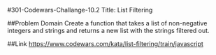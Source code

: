 #301-Codewars-Challange-10.2
Title: List Filtering

##Problem Domain
Create a function that takes a list of non-negative integers and strings and returns a new list with the strings filtered out.
 
##Link 
https://www.codewars.com/kata/list-filtering/train/javascript